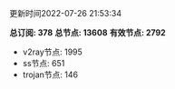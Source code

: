 更新时间2022-07-26 21:53:34

**总订阅: 378**
**总节点: 13608**
**有效节点: 2792**
- v2ray节点: 1995
- ss节点: 651
- trojan节点: 146
